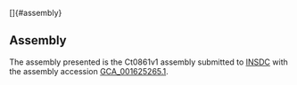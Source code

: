 []{#assembly}

Assembly
--------

The assembly presented is the Ct0861v1 assembly submitted to
[INSDC](http://www.insdc.org) with the assembly accession
[GCA\_001625265.1](http://www.ebi.ac.uk/ena/data/view/GCA_001625265.1).
